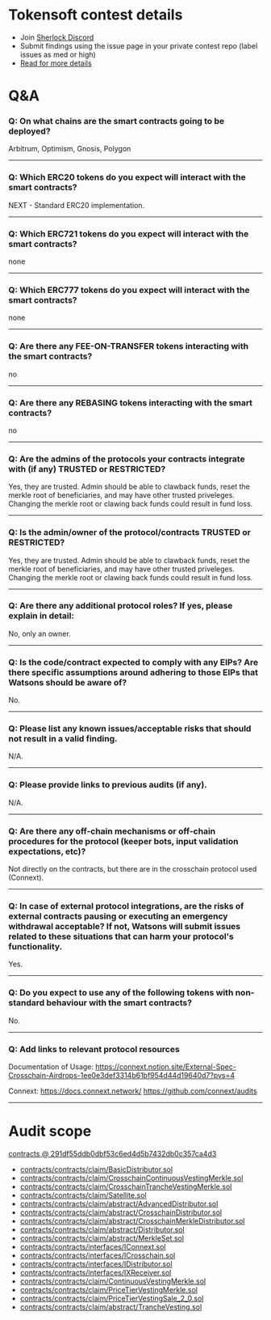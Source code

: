 
# Tokensoft contest details

- Join [Sherlock Discord](https://discord.gg/MABEWyASkp)
- Submit findings using the issue page in your private contest repo (label issues as med or high)
- [Read for more details](https://docs.sherlock.xyz/audits/watsons)

# Q&A

### Q: On what chains are the smart contracts going to be deployed?
Arbitrum, Optimism, Gnosis, Polygon
___

### Q: Which ERC20 tokens do you expect will interact with the smart contracts? 
NEXT - Standard ERC20 implementation.
___

### Q: Which ERC721 tokens do you expect will interact with the smart contracts? 
none
___

### Q: Which ERC777 tokens do you expect will interact with the smart contracts? 
none
___

### Q: Are there any FEE-ON-TRANSFER tokens interacting with the smart contracts?

no
___

### Q: Are there any REBASING tokens interacting with the smart contracts?

no
___

### Q: Are the admins of the protocols your contracts integrate with (if any) TRUSTED or RESTRICTED?
Yes, they are trusted. Admin should be able to clawback funds, reset the merkle root of beneficiaries, and may have other trusted priveleges. Changing the merkle root or clawing back funds could result in fund loss.
___

### Q: Is the admin/owner of the protocol/contracts TRUSTED or RESTRICTED?
Yes, they are trusted. Admin should be able to clawback funds, reset the merkle root of beneficiaries, and may have other trusted priveleges. Changing the merkle root or clawing back funds could result in fund loss.
___

### Q: Are there any additional protocol roles? If yes, please explain in detail:
No, only an owner.
___

### Q: Is the code/contract expected to comply with any EIPs? Are there specific assumptions around adhering to those EIPs that Watsons should be aware of?
No.
___

### Q: Please list any known issues/acceptable risks that should not result in a valid finding.
N/A.
___

### Q: Please provide links to previous audits (if any).
N/A.
___

### Q: Are there any off-chain mechanisms or off-chain procedures for the protocol (keeper bots, input validation expectations, etc)?
Not directly on the contracts, but there are in the crosschain protocol used (Connext).
___

### Q: In case of external protocol integrations, are the risks of external contracts pausing or executing an emergency withdrawal acceptable? If not, Watsons will submit issues related to these situations that can harm your protocol's functionality.
Yes.
___

### Q: Do you expect to use any of the following tokens with non-standard behaviour with the smart contracts?
No.
___

### Q: Add links to relevant protocol resources
Documentation of Usage: 
https://connext.notion.site/External-Spec-Crosschain-Airdrops-1ee0e3def3314b61bf954d44d19640d7?pvs=4

Connext: 
https://docs.connext.network/
https://github.com/connext/audits
___



# Audit scope


[contracts @ 291df55ddb0dbf53c6ed4d5b7432db0c357ca4d3](https://github.com/SoftDAO/contracts/tree/291df55ddb0dbf53c6ed4d5b7432db0c357ca4d3)
- [contracts/contracts/claim/BasicDistributor.sol](contracts/contracts/claim/BasicDistributor.sol)
- [contracts/contracts/claim/CrosschainContinuousVestingMerkle.sol](contracts/contracts/claim/CrosschainContinuousVestingMerkle.sol)
- [contracts/contracts/claim/CrosschainTrancheVestingMerkle.sol](contracts/contracts/claim/CrosschainTrancheVestingMerkle.sol)
- [contracts/contracts/claim/Satellite.sol](contracts/contracts/claim/Satellite.sol)
- [contracts/contracts/claim/abstract/AdvancedDistributor.sol](contracts/contracts/claim/abstract/AdvancedDistributor.sol)
- [contracts/contracts/claim/abstract/CrosschainDistributor.sol](contracts/contracts/claim/abstract/CrosschainDistributor.sol)
- [contracts/contracts/claim/abstract/CrosschainMerkleDistributor.sol](contracts/contracts/claim/abstract/CrosschainMerkleDistributor.sol)
- [contracts/contracts/claim/abstract/Distributor.sol](contracts/contracts/claim/abstract/Distributor.sol)
- [contracts/contracts/claim/abstract/MerkleSet.sol](contracts/contracts/claim/abstract/MerkleSet.sol)
- [contracts/contracts/interfaces/IConnext.sol](contracts/contracts/interfaces/IConnext.sol)
- [contracts/contracts/interfaces/ICrosschain.sol](contracts/contracts/interfaces/ICrosschain.sol)
- [contracts/contracts/interfaces/IDistributor.sol](contracts/contracts/interfaces/IDistributor.sol)
- [contracts/contracts/interfaces/IXReceiver.sol](contracts/contracts/interfaces/IXReceiver.sol)
- [contracts/contracts/claim/ContinuousVestingMerkle.sol](contracts/contracts/claim/ContinuousVestingMerkle.sol)
- [contracts/contracts/claim/PriceTierVestingMerkle.sol](contracts/contracts/claim/PriceTierVestingMerkle.sol)
- [contracts/contracts/claim/PriceTierVestingSale_2_0.sol](contracts/contracts/claim/PriceTierVestingSale_2_0.sol)
- [contracts/contracts/claim/abstract/TrancheVesting.sol](contracts/contracts/claim/abstract/TrancheVesting.sol)




